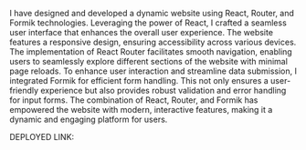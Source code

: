 I have  designed and developed a dynamic website using React, Router, and Formik technologies. Leveraging the power of React, I crafted a seamless user interface that enhances the overall user experience. The website features a responsive design, ensuring accessibility across various devices. The implementation of React Router facilitates smooth navigation, enabling users to seamlessly explore different sections of the website with minimal page reloads. To enhance user interaction and streamline data submission, I integrated Formik for efficient form handling. This not only ensures a user-friendly experience but also provides robust validation and error handling for input forms. The combination of React, Router, and Formik has empowered the website with modern, interactive features, making it a dynamic and engaging platform for users.

DEPLOYED LINK: 